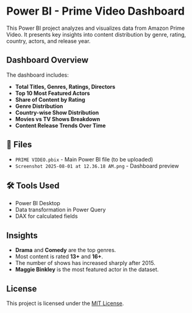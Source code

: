 # Power BI - Prime Video Dashboard

This Power BI project analyzes and visualizes data from Amazon Prime Video. It presents key insights into content distribution by genre, rating, country, actors, and release year.

## Dashboard Overview

The dashboard includes:
- **Total Titles, Genres, Ratings, Directors**
- **Top 10 Most Featured Actors**
- **Share of Content by Rating**
- **Genre Distribution**
- **Country-wise Show Distribution**
- **Movies vs TV Shows Breakdown**
- **Content Release Trends Over Time**

## 📁 Files
- `PRIME VIDEO.pbix` - Main Power BI file (to be uploaded)
- `Screenshot 2025-08-01 at 12.36.18 AM.png` - Dashboard preview

## 🛠️ Tools Used
- Power BI Desktop
- Data transformation in Power Query
- DAX for calculated fields

## Insights
- **Drama** and **Comedy** are the top genres.
- Most content is rated **13+** and **16+**.
- The number of shows has increased sharply after 2015.
- **Maggie Binkley** is the most featured actor in the dataset.

## License
This project is licensed under the [MIT License](LICENSE).

